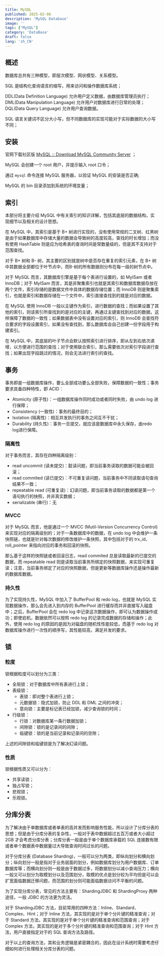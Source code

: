 ```yaml
---
title: MySQL
published: 2025-02-06
description: 'MySQL Database'
image: ''
tags: ["MySQL"]
category: 'DataBase'
draft: false 
lang: 'zh_CN'
---
```


## 概述

数据库总共有三种模型，即层次模型、网状模型、关系模型。

SQL 是结构化查询语言的缩写，用来访问和操作数据库系统；

DDL(Data Definition Language) 允许用户定义数据，由数据库管理员执行；DML(Data Manipulation Language) 允许用户对数据库进行日常的处理；DQL(Data Query Language) 允许用户查询数据。

SQL 语言关键词不区分大小写，但不同数据库的实现可能对于实际数据的大小写不同；

## 安装

官网下载社区版 [MySQL :: Download MySQL Community Server](https://dev.mysql.com/downloads/mysql/) ；

MySQL 会创建一个 root 用户，并提示输入 root 口令；

通过 `mysql` 命令连接 MySQL 服务器，以验证 MySQL 的安装是否正确;

MySQL 的 bin 目录添加到系统的环境变量；

## 索引

本部分将主要介绍 MySQL 中有关索引的知识详解，包括其底层的数据结构，实现细节以及相关的设计思想。

在 MySQL 中，其索引是基于 B+ 树进行实现的，没有使用常规的二叉树、红黑树是由于如果数据库中存储大量的数据会导致树的高度较高，查找的时长增加；而没有使用 HashTable 则是应为哈希表的查询时间是常数量级的，但是其不支持对于范围查找。

对于 B+ 树和 B- 树，其主要的区别就是树中是否存在重复的索引元素，在 B+ 树中其数据全部都位于叶节点中，而B-树的所有数据则分布在每一级的树节点中。

对于 MySQL 而言，其数据库引擎是基于每个表进行设置的，如 MyISam 或者 InnoDB；对于 MyISam 而言，其是非聚集索引也就是其索引和数据库数据存放在两个文件，索引存储的是数据文件中具体的数据存储位置；而 InnoDB 则是聚集索引，也就是索引和数据存储在一个文件中，索引直接查找到的就是对应的数据。

在 MySQL 使用 InnoDB 一般以主键作为索引，进行数据的查找；而如果设置了其他的索引，则该索引所查找到的是对应的主键，再通过主键查找到对应的数据，这样保障了数据的一致性；如果数据表中没有设置对应的索引，则 InnoDB 会查找符合要求的字段设置索引，如果没有查找到，那么数据库会自己创建一份字段用于构建索引。

在 MySQL 中，其底层的叶子节点会默认按照索引进行排序，即从左到右依次递增，以方便进行范围的查找；对于使用联合索引，那么需要依次对索引字段进行查找；如果出现字段跳过的情况，则会无法进行索引的查找。

## 事务

事务即是一组数据库操作，要么全部成功要么全部失败，保障数据的一致性；事务要求具备四种特性，即 ACID：

- Atomicity (原子性)：一组数据库操作同时成功或者同时失败，由 undo log 进行保障；
- Consistency (一致性)：事务的最终目的；
- Isolation (隔离性)：相互并发执行的事务之间互不干扰；
- Durability (持久性)：事务一旦提交，就应该是数据库中永久保存，由redo log进行保障。

### 隔离性

对于事务而言，其存在四种隔离级别：

- read uncommit (读未提交)：脏读问题，即当前事务读取的数据可能会被回滚；
- read commited (读已提交)：不可重复读问题，当前事务中不同读取语句查询结果不一致；
- repeatable read (可重复读)：幻读问题，即当前事务读取的数据都是第一个语句执行的快照，并非真实数据；
- serializable (串行)：无

### MVCC

对于 MySQL 而言，他是通过一个 MVCC (Mutil-Version Concurrency Control) 来实现对应的隔离级别的；对于一条数据库中的数据，在 undo log 中会维护一条快照链，也就是针对每次数据的修改维护一条快照，其中包括对于的 trx_id、roll_pointer 来指向对应的事务和回滚的快照。

那么基于这样的快照链或者回滚日志，read commited 总是读取最新的已提交的数据，而 repeatable read 则是读取当前事务所绑定的快照数据，来实现可重复读；注意，当前事务绑定了对应的快照数据，但是更新等数据库操作还是操作最新的数据库数据。

### 持久性

为了实现持久性，MySQL 中加入了 BufferPool 和 redo log，也就是 MySQL 实现数据操作，那么会先进入到内存的 BufferPool 进行缓存而并非直接写入磁盘中；之后，BufferPool 会在 redo log 中记录这次数据操作，即可认为数据操作成功；即使宕机，数据依然可以按照 redo log 的记录完成数据的存储和操作；此外，使用 redo log 的原因的是因为对磁盘的随机性性能较低，而基于 redo log 对数据库操作进行一次性的顺序写，其性能较高，满足并发的要求。

## 锁

### 粒度

锁根据粒度可以划分为三类：

- 全局锁：对于数据库中所有表进行上锁；
- 表级锁：
  - 表锁：即对整个表进行上锁；
  - 元数据锁：隐式加锁，防止 DDL 和 DML 之间的冲突；
  - 意向锁：主要是标记表已经加锁，减少查询锁的时间；
- 行级锁：
  - 行锁：对数据库某一条行数据加锁；
  - 间隙锁：锁的是记录间的间隙；
  - 临键锁：锁的是当前记录和记录间的空隙；

上述的间隙锁和临键锁是为了解决幻读问题。

### 性质

锁根据性质又可以分为：

- 共享读锁；
- 独占写锁；
- 悲观锁；
- 乐观锁。

## 分库分表

为了解决由于单数据库或者单表的高并发而影响服务性能，所以设计了分库分表的思想；但是由于分库分表的复杂性，一般对于表中数据超过五百万或者大小超过 2GB 才会考虑分库分表；分库分表一般是由于单个数据库承载的 SQL 连接数有限或者单个数据表中数据量过大导致查询时间过长的问题。

对于分库分表 (Database Sharding)，一般可以分为两类，即纵向划分和横向划分；纵向划分一般是指对于业务层面的划分，例如数据库划分为用户数据库、订单数据库等；而横向划分则一般是由于数据过多，将数据划分以减小查询压力；横向一般又可以划分为取模划分以及范围划分，取模的优点是划分较为平均但是可以会扩宽面临数据迁移问题，而范围的划分则可能面临数据访问不平衡的问题。

为了实现分库分表，常见的方法主要有：ShardingJDBC 和 ShardingProxy 两种途径，一般 JDBC 的方法更为灵活。

对于 ShardingJDBC 方法，目前常用的四种方法：Inline、Standard、Complex、Hint；对于 Inline 方法，其实现的是对于单个分片键的精准查询；对于 Standard 方法，其实现的是对于单个分片键的精准查询和范围查询；对于 Complex 方法，其实现的是对于多个分片键的精准查询和范围查询；对于 Hint 方法，用户直接指定对于的 SQL 查询方法及路径。

对于以上的查询方法，其和业务逻辑是紧密耦合的，因此在设计系统时需要考虑仔细如何进行处理相关分库分表的问题。
